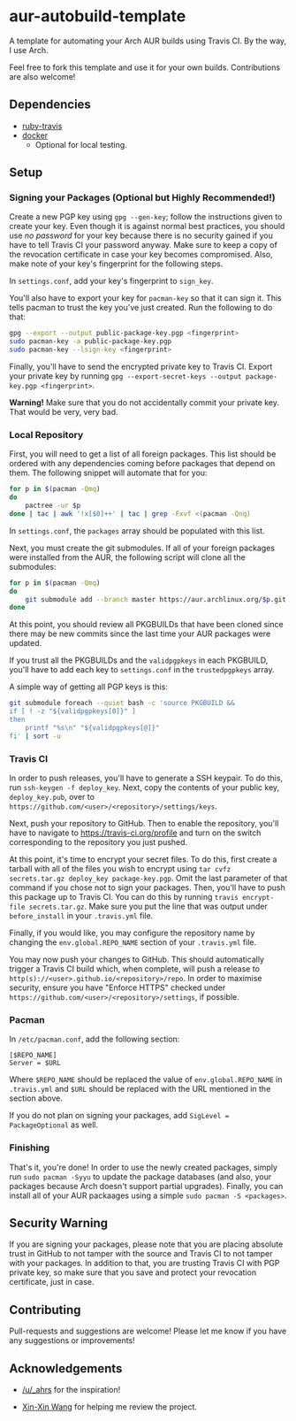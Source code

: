 # aur-autobuild-template

A template for automating your Arch AUR builds using Travis CI. By the way, I use Arch.

Feel free to fork this template and use it for your own builds. Contributions are also welcome!

## Dependencies

* [ruby-travis](https://aur.archlinux.org/packages/ruby-travis/)
* [docker](https://www.archlinux.org/packages/community/x86_64/docker/)
    * Optional for local testing.

## Setup

### Signing your Packages (Optional but Highly Recommended!)

Create a new PGP key using `gpg --gen-key`; follow the instructions given to create your key. Even
though it is against normal best practices, you should use *no password* for your key because there
is no security gained if you have to tell Travis CI your password anyway. Make sure to keep a copy
of the revocation certificate in case your key becomes compromised. Also, make note of your key's
fingerprint for the following steps.

In `settings.conf`, add your key's fingerprint to `sign_key`.

You'll also have to export your key for `pacman-key` so that it can sign it. This tells pacman to
trust the key you've just created. Run the following to do that:

```bash
gpg --export --output public-package-key.pgp <fingerprint>
sudo pacman-key -a public-package-key.pgp
sudo pacman-key --lsign-key <fingerprint>
```

Finally, you'll have to send the encrypted private key to Travis CI. Export your private key by
running `gpg --export-secret-keys --output package-key.pgp <fingerprint>`.

**Warning!** Make sure that you do not accidentally commit your private key. That would be very,
very bad.

### Local Repository

First, you will need to get a list of all foreign packages. This list should be ordered with any
dependencies coming before packages that depend on them. The following snippet will automate that
for you:

```bash
for p in $(pacman -Qmq)
do
    pactree -ur $p
done | tac | awk '!x[$0]++' | tac | grep -Fxvf <(pacman -Qnq)
```

In `settings.conf`, the `packages` array should be populated with this list.

Next, you must create the git submodules. If all of your foreign packages were installed from the
AUR, the following script will clone all the submodules:

```bash
for p in $(pacman -Qmq)
do
    git submodule add --branch master https://aur.archlinux.org/$p.git
done
```

At this point, you should review all PKGBUILDs that have been cloned since there may be new commits
since the last time your AUR packages were updated.

If you trust all the PKGBUILDs and the `validpgpkeys` in each PKGBUILD, you'll have to add each key
to `settings.conf` in the `trustedpgpkeys` array.

A simple way of getting all PGP keys is this:

```bash
git submodule foreach --quiet bash -c 'source PKGBUILD &&
if [ ! -z "${validpgpkeys[0]}" ]
then
    printf "%s\n" "${validpgpkeys[@]}"
fi' | sort -u
```

### Travis CI

In order to push releases, you'll have to generate a SSH keypair. To do this, run
`ssh-keygen -f deploy_key`. Next, copy the contents of your public key, `deploy_key.pub`, over to
`https://github.com/<user>/<repository>/settings/keys`.

Next, push your repository to GitHub. Then to enable the repository, you'll have to navigate to
https://travis-ci.org/profile and turn on the switch corresponding to the repository you just
pushed.

At this point, it's time to encrypt your secret files. To do this, first create a tarball with all
of the files you wish to encrypt using `tar cvfz secrets.tar.gz deploy_key package-key.pgp`. Omit
the last parameter of that command if you chose not to sign your packages. Then, you'll have to push
this package up to Travis CI. You can do this by running `travis encrypt-file secrets.tar.gz`. Make
sure you put the line that was output under `before_install` in your `.travis.yml` file.

Finally, if you would like, you may configure the repository name by changing
the `env.global.REPO_NAME` section of your `.travis.yml` file.

You may now push your changes to GitHub. This should automatically trigger a Travis CI build which,
when complete, will push a release to `http(s)://<user>.github.io/<repository>/repo`. In order to
maximise security, ensure you have "Enforce HTTPS" checked under
`https://github.com/<user>/<repository>/settings`, if possible.

### Pacman

In `/etc/pacman.conf`, add the following section:

```
[$REPO_NAME]
Server = $URL
```

Where `$REPO_NAME` should be replaced the value of `env.global.REPO_NAME` in `.travis.yml` and
`$URL` should be replaced with the URL mentioned in the section above.

If you do not plan on signing your packages, add `SigLevel = PackageOptional` as well.

### Finishing

That's it, you're done! In order to use the newly created packages, simply run `sudo pacman -Syyu`
to update the package databases (and also, your packages because Arch doesn't support partial
upgrades). Finally, you can install all of your AUR packaages using a simple
`sudo pacman -S <packages>`.

## Security Warning

If you are signing your packages, please note that you are placing absolute trust in GitHub to not
tamper with the source and Travis CI to not tamper with your packages. In addition to that, you are
trusting Travis CI with PGP private key, so make sure that you save and protect your revocation
certificate, just in case.

## Contributing

Pull-requests and suggestions are welcome! Please let me know if you have any suggestions or
improvements!

## Acknowledgements

* [/u/_ahrs](https://www.reddit.com/r/linuxmasterrace/comments/7aai76/i_am_using_archlinux/dp94r3s/)
  for the inspiration!

* [Xin-Xin Wang](https://github.com/xinxinw1) for helping me review the project.
